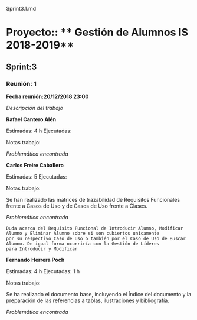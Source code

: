 Sprint3.1.md

# Proyecto:: ** Gestión de Alumnos IS 2018-2019**
 
## Sprint:3

### Reunión: 1

**Fecha reunión:20/12/2018 23:00**


_Descripción del trabajo_

**Rafael Cantero Alén**

Estimadas: 4 h
Ejecutadas: 

Notas trabajo:



_Problemática encontrada_



**Carlos Freire Caballero**

Estimadas: 5
Ejecutadas: 

Notas trabajo:

Se han realizado las matrices de trazabilidad de Requisitos Funcionales frente a Casos de Uso y de Casos de Uso frente a Clases.

_Problemática encontrada_

~~~
Duda acerca del Requisito Funcional de Introducir Alumno, Modificar Alumno y Eliminar Alumno sobre si son cubiertos unicamente 
por su respectivo Caso de Uso o también por el Caso de Uso de Buscar Alumno. De igual forma ocurriría con la Gestión de Líderes 
para Introducir y Modificar
~~~

**Fernando Herrera Poch**

Estimadas: 4 h
Ejecutadas: 1 h

Notas trabajo:

Se ha realizado el documento base, incluyendo el Índice  del documento y la preparación de las referencias a tablas, ilustraciones y 
bibliografía.

_Problemática encontrada_

